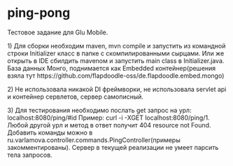 # ping-pong
Тестовое задание для Glu Mobile.
<p>1) Для сборки необходим maven, mvn compile и запустить из командной строки Initializer класс в папке с скомпилированными сырцами.
Или же открыть в IDE сбилдить mavenом и запустить main class в Initializer.java.
База данных Монго, поднимается как Embedded контейнер(решения взяла тут https://github.com/flapdoodle-oss/de.flapdoodle.embed.mongo)</p>
2) Не использовала никакой DI фреймворки, не использовала servlet api и контейнер сервлетов, сервер самописный.
<p>3) Для тестирования необходимо послать get запрос на урл: localhost:8080/ping/#id 
Пример: curl -i -XGET localhost:8080/ping/1. Любой другой урл и метод в ответ получит 404 resource not Found. Добавить команды можно в 
ru.varlamova.controller.commands.PingController(примеры закомментированы). Сервер в текущей реализации не умеет парсить тела запросов.</p>
